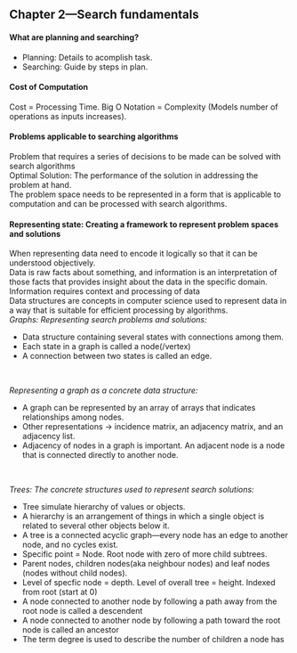 ## Chapter 2—Search fundamentals <br />

#### What are planning and searching?
- Planning: Details to acomplish task.
- Searching: Guide by steps in plan.

#### Cost of Computation
Cost = Processing Time.
Big O Notation = Complexity (Models number of operations as inputs increases).

#### Problems applicable to searching algorithms
Problem that requires a series of decisions to be made can be solved with search algorithms <br />
Optimal Solution: The performance of the solution in addressing the problem at hand. <br />
The problem space needs to be represented in a form that is applicable to computation and can be processed with search algorithms. <br />

#### Representing state: Creating a framework to represent problem spaces and solutions
When representing data need to encode it logically so that it can be understood objectively. <br />
Data is raw facts about something, and information is an interpretation of those facts that provides insight about the data in the specific domain. <br />
Information requires context and processing of data <br />
Data structures are concepts in computer science used to represent data in a way that is suitable for efficient processing by algorithms. <br />
*Graphs: Representing search problems and solutions:* 
- Data structure containing several states with connections among them.
- Each state in a graph is called a node(/vertex)
- A connection between two states is called an edge. 
<br />

*Representing a graph as a concrete data structure:* 
- A graph can be represented by an array of arrays that indicates relationships among nodes.
- Other representations -> incidence matrix, an adjacency matrix, and an adjacency list.
- Adjacency of nodes in a graph is important. An adjacent node is a node that is connected directly to another node. 
<br />

*Trees: The concrete structures used to represent search solutions:*
- Tree simulate hierarchy of values or objects. 
- A hierarchy is an arrangement of things in which a single object is related to several other objects below it. 
- A tree is a connected acyclic graph—every node has an edge to another node, and no cycles exist.
- Specific point = Node. Root node with zero of more child subtrees.
- Parent nodes, children nodes(aka neighbour nodes) and leaf nodes (nodes without child nodes).
- Level of specfic node = depth. Level of overall tree = height. Indexed from root (start at 0)
- A node connected to another node by following a path away from the root node is called a descendent
- A node connected to another node by following a path toward the root node is called an ancestor
- The term degree is used to describe the number of children a node has
